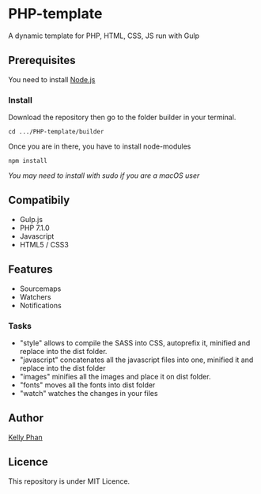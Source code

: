 # PHP-template
A dynamic template for PHP, HTML, CSS, JS run with Gulp


## Prerequisites
You need to install [Node.js](https://nodejs.org/en/)


### Install
Download the repository then go to the folder builder in your terminal.

```
cd .../PHP-template/builder
```

Once you are in there, you have to install node-modules

```
npm install
```
*You may need to install with sudo if you are a macOS user*



## Compatibily
* Gulp.js
* PHP 7.1.0
* Javascript
* HTML5 / CSS3



## Features
* Sourcemaps
* Watchers
* Notifications


### Tasks
* "style" allows to compile the SASS into CSS, autoprefix it, minified and replace into the dist folder.
* "javascript" concatenates all the javascript files into one, minified it and replace into the dist folder
* "images" minifies all the images and place it on dist folder.
* "fonts" moves all the fonts into dist folder
* "watch" watches the changes in your files


## Author
[Kelly Phan](http://kellyphan.fr)


## Licence
This repository is under MIT Licence.
